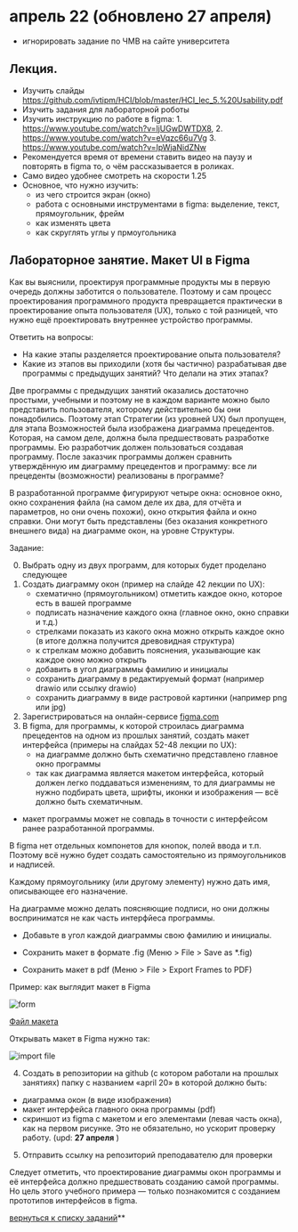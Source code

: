 # апрель 22 (обновлено 27 апреля)

- игнорировать задание по ЧМВ на сайте университета

## Лекция.
- Изучить слайды https://github.com/ivtipm/HCI/blob/master/HCI_lec_5.%20Usability.pdf
- Изучить задания для лабораторной роботы
- Изучить инструкцию по работе в figma: 1. https://www.youtube.com/watch?v=ljUGwDWTDX8, 2. https://www.youtube.com/watch?v=eVqzc66u7Vg 3. https://www.youtube.com/watch?v=IpWjaNidZNw
- Рекомендуется время от времени ставить видео на паузу и повторять в figma то, о чём рассказывается в роликах.
- Само видео удобнее смотреть на скорости 1.25
- Основное, что нужно изучить:
  - из чего строится экран (окно)
  - работа с основными инструментами в figma: выделение, текст, прямоугольник, фрейм
  - как изменять цвета
  - как скруглять углы у прмоугольника

## Лабораторное занятие. Макет UI в Figma

Как вы выяснили, проектируя программные продукты мы в первую очередь должны заботится о пользователе. Поэтому и сам процесс проектирования программного продукта превращается практически в проектирование опыта пользователя (UX), только с той разницей, что нужно ещё проектировать внутреннее устройство программы.

Ответить на вопросы:
- На какие этапы разделяется проектирование опыта пользователя?
- Какие из этапов вы приходили (хотя бы частично) разрабатывая две программы с предыдущих занятий? Что делали на этих этапах?

Две программы с предыдущих занятий оказались достаточно простыми, учебными и поэтому не в каждом варианте можно было представить пользователя, которому действительно бы они понадобились. Поэтому этап Стратегии (из уровней UX) был пропущен, для этапа Возможностей была изображена диаграмма прецедентов. Которая, на самом деле, должна была предшествовать разработке программы. Ею разработчик должен пользоваться создавая программу. После заказчик программы должен сравнить утверждённую им диаграмму прецедентов и программу: все ли прецеденты (возможности) реализованы в программе?

В разработанной программе фигурируют четыре окна: основное окно, окно сохранения файла (на самом деле их два, для отчёта и параметров, но они очень похожи), окно открытия файла и окно справки. Они могут быть представлены (без оказания конкретного внешнего вида) на диаграмме окон, на уровне Структуры.

Задание:

0. Выбрать одну из двух программ, для которых будет проделано следующее
1. Создать диаграмму окон (пример на слайде 42 лекции по UX):
   - схематично (прямоугольником) отметить каждое окно, которое есть в вашей программе
   - подписать назначение каждого окна (главное окно, окно справки и т.д.)
   - стрелками показать из какого окна можно открыть каждое окно (в итоге должна получится древовидная структура)
   - к стрелкам можно добавить пояснения, указывающие как каждое окно можно открыть
   - добавить в угол диаграммы фамилию и инициалы
   - сохранить диаграмму в редактируемый формат (например drawio или ссылку drawio)
   - сохранить диаграмму в виде растровой картинки (например png или jpg)
2. Зарегистрироваться на онлайн-сервисе [figma.com](https://www.figma.com/)
3. В figma, для программы, к которой строилась диаграмма прецедентов на одном из прошлых занятий, создать макет интерфейса (примеры на слайдах 52-48 лекции по UX):
	- на диаграмме должно быть схематично представлено главное окно программы
	- так как диаграмма является макетом интерфейса, который должен легко 	поддаваться изменениям, то для диаграммы не нужно подбирать цвета, 	шрифты, иконки и изображения — всё должно быть схематичным.
  - макет программы может не совпадь в точности с интерфейсом ранее разработанной программы.

  В figma нет отдельных компонетов для кнопок, полей ввода и т.п. Поэтому всё нужно будет создать самостоятельно из прямоугольников и надписей.

  Каждому прямоугольнику (или другому элементу) нужно дать имя, описывающее его назначение.

  На диаграмме можно делать поясняющие подписи, но они должны восприниматся не как часть интерфйеса программы.
  
  - Добавьте в угол каждой диаграммы свою фамилию и инициалы.

  - Сохранить макет в формате .fig (Меню > File > Save as *.fig)
  - Сохранить макет в pdf (Меню > File > Export Frames to PDF)



  Пример: как выглядит макет в Figma

  ![form](figma1.png)

  [Файл макета](example-figma-1.fig)

  Открывать макет в Figma нужно так:

  ![import file](figma-import.png)

4. Создать в репозитории на github (с котором работали на прошлых занятиях) папку с названием «april 20» в которой должно быть:
- диаграмма окон (в виде изображения)
- макет интерфейса главного окна программы (pdf)
- скриншот из figma с макетом и его элементами (левая часть окна), как на первом рисунке. Это не обязательно, но ускорит проверку работу. (upd: **27 апреля** )

5. Отправить ссылку на репозиторий преподавателю для проверки


Следует отметить, что проектирование диаграммы окон программы и её интерфейса должно предшествовать созданию самой программы. Но цель этого учебного примера — только познакомится с созданием прототипов интерфейсов в figma.



[вернуться к списку заданий](https://github.com/ivtipm/HCI/blob/master/Tasks-2020-spring/Tasks.%202020-spring.md)**




<!-- 1. программа для генерации паролей
2. программа для вычисление длины тормозного пути
3. программа для предсказания числа заражённых
4. программа для определения количества лекарства в крови (организме) из времени полувыведения
5. программа для вычисления цены с учётом инфляции
6. Вычисление местного звёздного времени
7. Уравнение времени для солнечных часов
8. конвертер валют
9. перевод единиц измерения
10.
0. свой вариант (требуется предварительное согласование с преподавателем) -->
